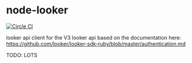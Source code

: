 # node-looker

[![Circle CI](https://circleci.com/gh/scottty881/node-looker.svg?style=svg)](https://circleci.com/gh/scottty881/node-looker)

looker api client for the V3 looker api
based on the documentation here: https://github.com/looker/looker-sdk-ruby/blob/master/authentication.md

TODO: LOTS
